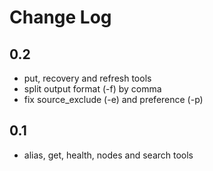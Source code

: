 # Change Log

## 0.2
- put, recovery and refresh tools
- split output format (-f) by comma
- fix source\_exclude (-e) and preference (-p)

## 0.1
- alias, get, health, nodes and search tools
